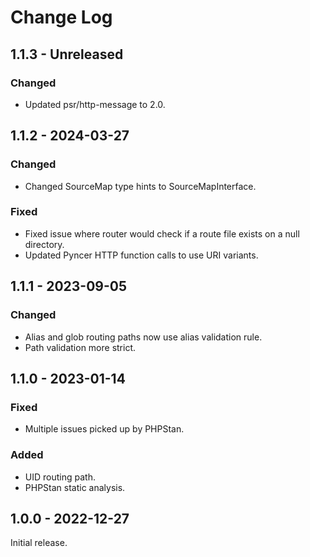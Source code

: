 # Change Log

## 1.1.3 - Unreleased

### Changed

- Updated psr/http-message to 2.0.

## 1.1.2 - 2024-03-27

### Changed

- Changed SourceMap type hints to SourceMapInterface.

### Fixed

- Fixed issue where router would check if a route file exists on a null directory.
- Updated Pyncer HTTP function calls to use URI variants.

## 1.1.1 - 2023-09-05

### Changed

- Alias and glob routing paths now use alias validation rule.
- Path validation more strict.

## 1.1.0 - 2023-01-14

### Fixed

- Multiple issues picked up by PHPStan.

### Added

- UID routing path.
- PHPStan static analysis.

## 1.0.0 - 2022-12-27

Initial release.
